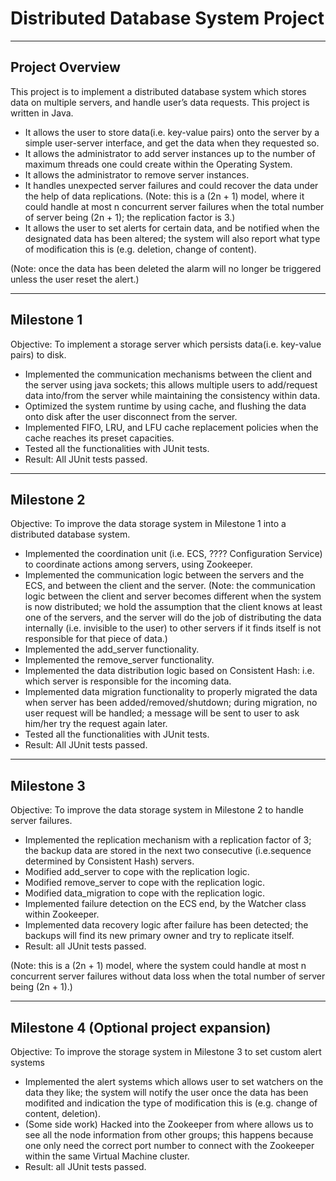 # Distributed Database System Project
***
## Project Overview
This project is to implement a distributed database system which stores data on multiple servers, and handle user’s data requests. This project is written in Java.

* It allows the user to store data(i.e. key-value pairs) onto the server by a simple user-server interface, and get the data when they requested so.
* It allows the administrator to add server instances up to the number of maximum threads one could create within the Operating System.
* It allows the administrator to remove server instances.
* It handles unexpected server failures and could recover the data under the help of data replications. 
(Note: this is a (2n + 1) model, where it could handle at most n concurrent server failures when the total number of server being (2n + 1); the replication factor is 3.)
* It allows the user to set alerts for certain data, and be notified when the designated data has been altered; the system will also report what type of modification this is (e.g. deletion, change of content).

(Note: once the data has been deleted the alarm will no longer be triggered unless the user reset the alert.)

***
## Milestone 1
Objective: To implement a storage server which persists data(i.e. key-value pairs) to disk.

* Implemented the communication mechanisms between the client and the server using java sockets; this allows multiple users to add/request data into/from the server while maintaining the consistency within data.
* Optimized the system runtime by using cache, and flushing the data onto disk after the user disconnect from the server.
* Implemented FIFO, LRU, and LFU cache replacement policies when the cache reaches its preset capacities.
* Tested all the functionalities with JUnit tests.
* Result: All JUnit tests passed.


***
## Milestone 2
Objective: To improve the data storage system in Milestone 1 into a distributed database system.

* Implemented the coordination unit (i.e. ECS, ???? Configuration Service) to coordinate actions among servers, using Zookeeper.
* Implemented the communication logic between the servers and the ECS, and between the client and the server.
(Note: the communication logic between the client and server becomes different when the system is now distributed; we hold the assumption that the client knows at least one of the servers, and the server will do the job of distributing the data internally (i.e. invisible to the user) to other servers if it finds itself is not responsible for that piece of data.)
* Implemented the add_server functionality.
* Implemented the remove_server functionality.
* Implemented the data distribution logic based on Consistent Hash: i.e. which server is responsible for the incoming data.
* Implemented data migration functionality to properly migrated the data when server has been added/removed/shutdown; during migration, no user request will be handled; a message will be sent to user to ask him/her try the request again later.
* Tested all the functionalities with JUnit tests.
* Result: All JUnit tests passed. 


***
## Milestone 3
Objective: To improve the data storage system in Milestone 2 to handle server failures.

* Implemented the replication mechanism with a replication factor of 3; the backup data are stored in the next two consecutive (i.e.sequence determined by Consistent Hash) servers.
* Modified add_server to cope with the replication logic.
* Modified remove_server to cope with the replication logic.
* Modified data_migration to cope with the replication logic.
* Implemented failure detection on the ECS end, by the Watcher class within Zookeeper.
* Implemented data recovery logic after failure has been detected; the backups will find its new primary owner and try to replicate itself.
* Result: all JUnit tests passed.

(Note: this is a (2n + 1) model, where the system could handle at most n concurrent server failures without data loss when the total number of server being (2n + 1).)


***
## Milestone 4 (Optional project expansion)
Objective: To improve the storage system in Milestone 3 to set custom alert systems
* Implemented the alert systems which allows user to set watchers on the data they like; the system will notify the user once the data has been modifited and indication the type of modification this is (e.g. change of content, deletion).
* (Some side work) Hacked into the Zookeeper from where allows us to see all the node information from other groups; this happens because one only need the correct port number to connect with the Zookeeper within the same Virtual Machine cluster.
* Result: all JUnit tests passed.




